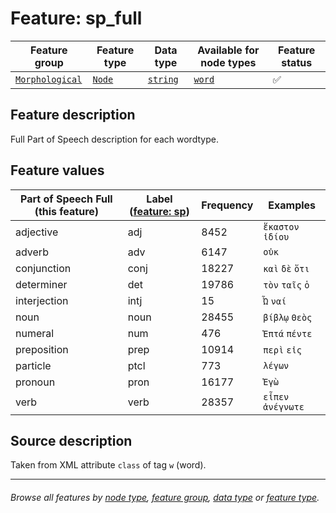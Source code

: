 # Feature: sp_full <a name="start"></a>

Feature group | Feature type | Data type | Available for node types | Feature status
---  | --- | --- | --- | ---
[`Morphological`](featuresbygroup.md#morphological-features) | [`Node`](featuresbyfeaturetype.md#node-features) | [`string`](featuresbydatatype.md#string-datatype) | [`word`](featuresbynodetype.md#word-nodes) | ✅

## Feature description
Full Part of Speech description for each wordtype.

## Feature values 

Part of Speech Full (this feature) | Label ([feature: sp](sp.md#start)) | Frequency | Examples
--- | --- | --- | ---
adjective | adj | 8452 | `ἕκαστον` `ἰδίου`
adverb | adv | 6147 | `οὐκ`
conjunction | conj | 18227 | `καὶ` `δὲ` `ὅτι`
determiner | det | 19786 | `τὸν` `ταῖς` `ὁ`
interjection | intj | 15 | `Ὦ` `ναί`
noun | noun | 28455 | `βίβλῳ` `Θεὸς`
numeral | num | 476 | `Ἑπτά` `πέντε`
preposition | prep | 10914 | `περὶ` `εἰς`
particle | ptcl | 773 | `λέγων`
pronoun | pron | 16177 | `Ἐγὼ`
verb | verb | 28357 | `εἶπεν` `ἀνέγνωτε`

## Source description

Taken from XML attribute `class` of tag `w` (word).

---
###### *Browse all features by [node type](featuresbynodetype.md#start), [feature group](featuresbygroup.md#start), [data type](featuresbydatatype.md#start)  or [feature type](featuresbyfeaturetype.md#start).*
